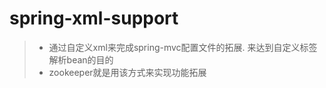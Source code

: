 # spring-xml-support

> * 通过自定义xml来完成spring-mvc配置文件的拓展. 来达到自定义标签解析bean的目的
> * zookeeper就是用该方式来实现功能拓展
